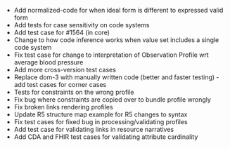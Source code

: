 * Add normalized-code for when ideal form is different to expressed valid form
* Add tests for case sensitivity on code systems
* Add test case for #1564 (in core)
* Change to how code inference works when value set includes a single code system
* Fix test case for change to interpretation of Observation Profile wrt average blood pressure
* Add more cross-version test cases
* Replace dom-3 with manually written code (better and faster testing) - add test cases for corner cases
* Tests for constraints on the wrong profile
* Fix bug where constraints are copied over to bundle profile wrongly
* Fix broken links rendering profiles
* Update R5 structure map example for R5 changes to syntax
* Fix test cases for fixed bug in processing/validating profiles
* Add test case for validating links in resource narratives
* Add CDA and FHIR test cases for validating attribute cardinality

